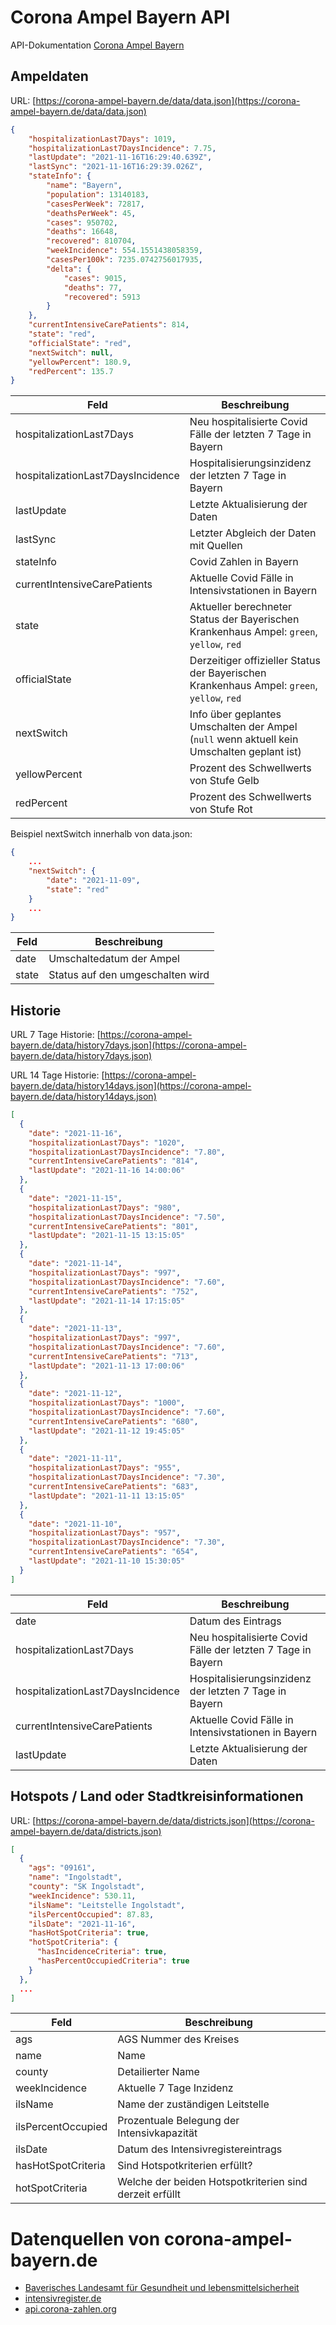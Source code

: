# Corona Ampel Bayern API

API-Dokumentation [Corona Ampel Bayern](corona-ampel-bayern.de)

## Ampeldaten

URL: [https://corona-ampel-bayern.de/data/data.json](https://corona-ampel-bayern.de/data/data.json)

```json
{
    "hospitalizationLast7Days": 1019,
    "hospitalizationLast7DaysIncidence": 7.75,
    "lastUpdate": "2021-11-16T16:29:40.639Z",
    "lastSync": "2021-11-16T16:29:39.026Z",
    "stateInfo": {
        "name": "Bayern",
        "population": 13140183,
        "casesPerWeek": 72817,
        "deathsPerWeek": 45,
        "cases": 950702,
        "deaths": 16648,
        "recovered": 810704,
        "weekIncidence": 554.1551438058359,
        "casesPer100k": 7235.0742756017935,
        "delta": {
            "cases": 9015,
            "deaths": 77,
            "recovered": 5913
        }
    },
    "currentIntensiveCarePatients": 814,
    "state": "red",
    "officialState": "red",
    "nextSwitch": null,
    "yellowPercent": 180.9,
    "redPercent": 135.7
}
```

Feld | Beschreibung
-------- | --------
hospitalizationLast7Days | Neu hospitalisierte Covid Fälle der letzten 7 Tage in Bayern
hospitalizationLast7DaysIncidence | Hospitalisierungsinzidenz der letzten 7 Tage in Bayern
lastUpdate | Letzte Aktualisierung der Daten
lastSync | Letzter Abgleich der Daten mit Quellen
stateInfo | Covid Zahlen in Bayern
currentIntensiveCarePatients | Aktuelle Covid Fälle in Intensivstationen in Bayern
state | Aktueller berechneter Status der Bayerischen Krankenhaus Ampel: `green`, `yellow`, `red`
officialState | Derzeitiger offizieller Status der Bayerischen Krankenhaus Ampel: `green`, `yellow`, `red`
nextSwitch | Info über geplantes Umschalten der Ampel (`null` wenn aktuell kein Umschalten geplant ist)
yellowPercent | Prozent des Schwellwerts von Stufe Gelb
redPercent | Prozent des Schwellwerts von Stufe Rot

Beispiel nextSwitch innerhalb von data.json:

```json
{
    ...
    "nextSwitch": {
        "date": "2021-11-09",
        "state": "red"
    }
    ...
}
```

Feld | Beschreibung
-------- | --------
date | Umschaltedatum der Ampel
state | Status auf den umgeschalten wird

## Historie

URL 7 Tage Historie: [https://corona-ampel-bayern.de/data/history7days.json](https://corona-ampel-bayern.de/data/history7days.json)

URL 14 Tage Historie: [https://corona-ampel-bayern.de/data/history14days.json](https://corona-ampel-bayern.de/data/history14days.json)

```json
[
  {
    "date": "2021-11-16",
    "hospitalizationLast7Days": "1020",
    "hospitalizationLast7DaysIncidence": "7.80",
    "currentIntensiveCarePatients": "814",
    "lastUpdate": "2021-11-16 14:00:06"
  },
  {
    "date": "2021-11-15",
    "hospitalizationLast7Days": "980",
    "hospitalizationLast7DaysIncidence": "7.50",
    "currentIntensiveCarePatients": "801",
    "lastUpdate": "2021-11-15 13:15:05"
  },
  {
    "date": "2021-11-14",
    "hospitalizationLast7Days": "997",
    "hospitalizationLast7DaysIncidence": "7.60",
    "currentIntensiveCarePatients": "752",
    "lastUpdate": "2021-11-14 17:15:05"
  },
  {
    "date": "2021-11-13",
    "hospitalizationLast7Days": "997",
    "hospitalizationLast7DaysIncidence": "7.60",
    "currentIntensiveCarePatients": "713",
    "lastUpdate": "2021-11-13 17:00:06"
  },
  {
    "date": "2021-11-12",
    "hospitalizationLast7Days": "1000",
    "hospitalizationLast7DaysIncidence": "7.60",
    "currentIntensiveCarePatients": "680",
    "lastUpdate": "2021-11-12 19:45:05"
  },
  {
    "date": "2021-11-11",
    "hospitalizationLast7Days": "955",
    "hospitalizationLast7DaysIncidence": "7.30",
    "currentIntensiveCarePatients": "683",
    "lastUpdate": "2021-11-11 13:15:05"
  },
  {
    "date": "2021-11-10",
    "hospitalizationLast7Days": "957",
    "hospitalizationLast7DaysIncidence": "7.30",
    "currentIntensiveCarePatients": "654",
    "lastUpdate": "2021-11-10 15:30:05"
  }
]
```

Feld | Beschreibung
-------- | --------
date | Datum des Eintrags
hospitalizationLast7Days | Neu hospitalisierte Covid Fälle der letzten 7 Tage in Bayern
hospitalizationLast7DaysIncidence | Hospitalisierungsinzidenz der letzten 7 Tage in Bayern
currentIntensiveCarePatients | Aktuelle Covid Fälle in Intensivstationen in Bayern
lastUpdate | Letzte Aktualisierung der Daten

## Hotspots / Land oder Stadtkreisinformationen

URL: [https://corona-ampel-bayern.de/data/districts.json](https://corona-ampel-bayern.de/data/districts.json)

```json
[
  {
    "ags": "09161",
    "name": "Ingolstadt",
    "county": "SK Ingolstadt",
    "weekIncidence": 530.11,
    "ilsName": "Leitstelle Ingolstadt",
    "ilsPercentOccupied": 87.83,
    "ilsDate": "2021-11-16",
    "hasHotSpotCriteria": true,
    "hotSpotCriteria": {
      "hasIncidenceCriteria": true,
      "hasPercentOccupiedCriteria": true
    }
  },
  ...
]
```

Feld | Beschreibung
-------- | --------
ags | AGS Nummer des Kreises
name | Name
county | Detailierter Name
weekIncidence | Aktuelle 7 Tage Inzidenz
ilsName | Name der zuständigen Leitstelle
ilsPercentOccupied | Prozentuale Belegung der Intensivkapazität
ilsDate | Datum des Intensivregistereintrags
hasHotSpotCriteria | Sind Hotspotkriterien erfüllt?
hotSpotCriteria | Welche der beiden Hotspotkriterien sind derzeit erfüllt

# Datenquellen von corona-ampel-bayern.de

- [Baverisches Landesamt für Gesundheit und lebensmittelsicherheit](https://www.lgl.bayern.de/gesundheit/infektionsschutz/infektionskrankheiten_a_z/coronavirus/karte_coronavirus/index.htm)
- [intensivregister.de](https://www.intensivregister.de/)
- [api.corona-zahlen.org](https://api.corona-zahlen.org/)
